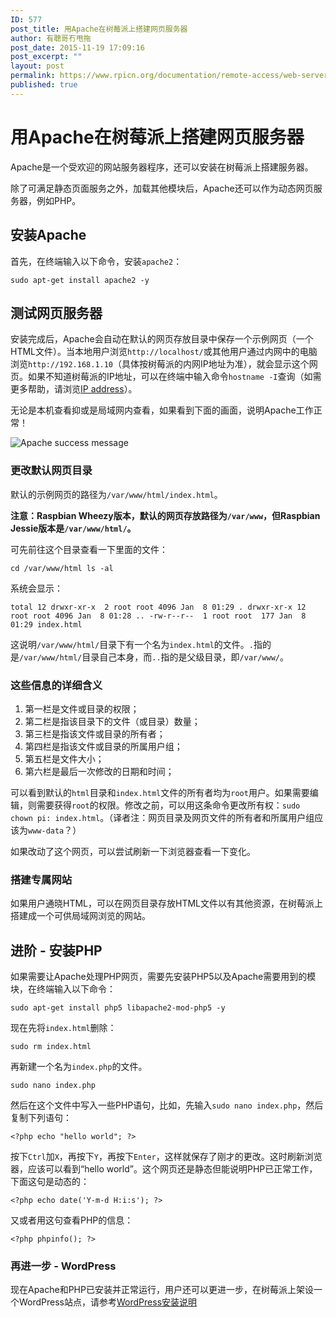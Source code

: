 ```yaml
---
ID: 577
post_title: 用Apache在树莓派上搭建网页服务器
author: 有聰哥冇甩拖
post_date: 2015-11-19 17:09:16
post_excerpt: ""
layout: post
permalink: https://www.rpicn.org/documentation/remote-access/web-server/apache-md/
published: true
---
```

# 用Apache在树莓派上搭建网页服务器

Apache是一个受欢迎的网站服务器程序，还可以安装在树莓派上搭建服务器。

除了可满足静态页面服务之外，加载其他模块后，Apache还可以作为动态网页服务器，例如PHP。

## 安装Apache

首先，在终端输入以下命令，安装`apache2`：

`sudo apt-get install apache2 -y`

## 测试网页服务器

安装完成后，Apache会自动在默认的网页存放目录中保存一个示例网页（一个HTML文件）。当本地用户浏览`http://localhost/`或其他用户通过内网中的电脑浏览`http://192.168.1.10`（具体按树莓派的内网IP地址为准），就会显示这个网页。如果不知道树莓派的IP地址，可以在终端中输入命令`hostname -I`查询（如需更多帮助，请浏览[IP address](../../../troubleshooting/hardware/networking/ip-address.md)）。

无论是本机查看抑或是局域网内查看，如果看到下面的画面，说明Apache工作正常！

![Apache success message](https://github.com/rpicn/documentation/raw/master/remote-access/web-server/images/apache-it-works.png )

### 更改默认网页目录

默认的示例网页的路径为`/var/www/html/index.html`。

**注意：Raspbian Wheezy版本，默认的网页存放路径为`/var/www`，但Raspbian Jessie版本是`/var/www/html/`。**

可先前往这个目录查看一下里面的文件：

`cd /var/www/html
ls -al`

系统会显示：

`total 12
drwxr-xr-x  2 root root 4096 Jan  8 01:29 .
drwxr-xr-x 12 root root 4096 Jan  8 01:28 ..
-rw-r--r--  1 root root  177 Jan  8 01:29 index.html`

这说明`/var/www/html/`目录下有一个名为`index.html`的文件。`.`指的是`/var/www/html/`目录自己本身，而`..`指的是父级目录，即`/var/www/`。

### 这些信息的详细含义

1. 第一栏是文件或目录的权限；
2. 第二栏是指该目录下的文件（或目录）数量；
3. 第三栏是指该文件或目录的所有者；
4. 第四栏是指该文件或目录的所属用户组；
5. 第五栏是文件大小；
6. 第六栏是最后一次修改的日期和时间；

可以看到默认的`html`目录和`index.html`文件的所有者均为`root`用户。如果需要编辑，则需要获得`root`的权限。修改之前，可以用这条命令更改所有权：`sudo chown pi: index.html`。（译者注：网页目录及网页文件的所有者和所属用户组应该为`www-data`？）

如果改动了这个网页，可以尝试刷新一下浏览器查看一下变化。

### 搭建专属网站

如果用户通晓HTML，可以在网页目录存放HTML文件以有其他资源，在树莓派上搭建成一个可供局域网浏览的网站。

## 进阶 - 安装PHP

如果需要让Apache处理PHP网页，需要先安装PHP5以及Apache需要用到的模块，在终端输入以下命令：

```
sudo apt-get install php5 libapache2-mod-php5 -y
```

现在先将`index.html`删除：

```
sudo rm index.html
```

再新建一个名为`index.php`的文件。

```
sudo nano index.php
```

然后在这个文件中写入一些PHP语句，比如，先输入`sudo nano index.php`，然后复制下列语句：

`<?php echo "hello world"; ?>`

按下`Ctrl`加`X`，再按下`Y`，再按下`Enter`，这样就保存了刚才的更改。这时刷新浏览器，应该可以看到“hello world”。这个网页还是静态但能说明PHP已正常工作，下面这句是动态的：

`<?php echo date('Y-m-d H:i:s'); ?>`

又或者用这句查看PHP的信息：

`<?php phpinfo(); ?>`

### 再进一步 - WordPress

现在Apache和PHP已安装并正常运行，用户还可以更进一步，在树莓派上架设一个WordPress站点，请参考[WordPress安装说明](../../../usage/wordpress/README.md)
